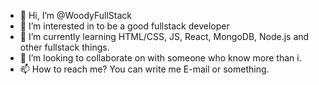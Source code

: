 - 👋 Hi, I’m @WoodyFullStack
- 👀 I’m interested in to be a good fullstack developer 
- 🌱 I’m currently learning HTML/CSS, JS, React, MongoDB, Node.js and other fullstack things.
- 💞️ I’m looking to collaborate on with someone who know more than i.
- 📫 How to reach me? You can write me E-mail or something.

<!---
WoodyFullStack/WoodyFullStack is a ✨ special ✨ repository because its `README.md` (this file) appears on your GitHub profile.
You can click the Preview link to take a look at your changes.
--->
